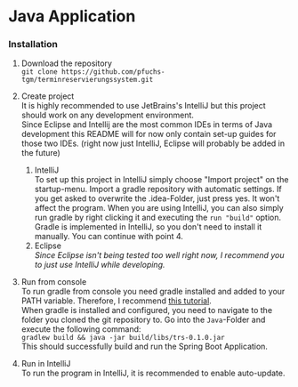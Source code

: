 # Java Application

### Installation
1. Download the repository<br />
`git clone https://github.com/pfuchs-tgm/terminreservierungssystem.git`
2. Create project<br />
It is highly recommended to use JetBrains's IntelliJ but this project should work on any
development environment.<br />
Since Eclipse and Intellij are the most common IDEs in terms of Java development
this README will for now only contain set-up guides for those two IDEs.
(right now just IntelliJ, Eclipse will probably be added in the future)
    1. IntelliJ<br />
    To set up this project in IntelliJ simply choose "Import project" on the startup-menu.
    Import a gradle repository with automatic settings.
    If you get asked to overwrite the .idea-Folder, just press yes. It won't affect the program.
    When you are using IntelliJ, you can also simply run gradle by right clicking it and
    executing the `run "build"` option. Gradle is implemented in IntelliJ, so you don't need to install it manually.
    You can continue with point 4.
    2. Eclipse<br /> 
    _Since Eclipse isn't being tested too well right now, I recommend you to just use
    IntelliJ while developing._
    <!--When you are using Eclipse, please ensure to use a version that supports JavaEE.
    First start it on your go-to-workspace. Then under `File` select `Import...`
    Choose `Gradle` and select `Existing Gradle Project`. Under Project root directory
    select the "Java"-Folder from your cloned git-repository.
    After that you can simply click `Finish`.-->

3. Run from console<br />
To run gradle from console you need gradle installed and added to your PATH variable.
Therefore, I recommend [this tutorial](https://gradle.org/install/?_ga=2.178919654.35539380.1525637070-460619871.1525637070).<br />
When gradle is installed and configured, you need to navigate to the folder
you cloned the git repository to.
Go into the `Java`-Folder and execute the following command:<br />
`gradlew build && java -jar build/libs/trs-0.1.0.jar`<br />
This should successfully build and run the Spring Boot Application.

4. Run in IntelliJ<br />
To run the program in IntelliJ, it is recommended to enable auto-update.

